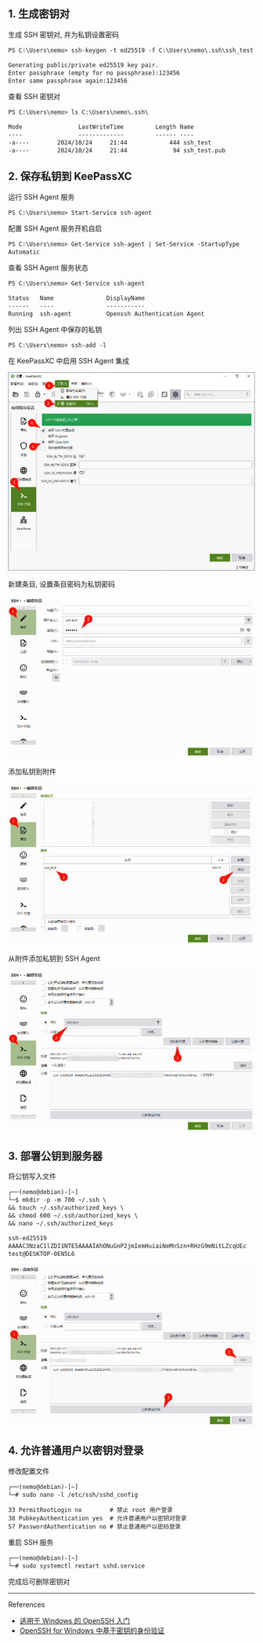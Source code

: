 ## 1. 生成密钥对

生成 SSH 密钥对, 并为私钥设置密码

```
PS C:\Users\nemo> ssh-keygen -t ed25519 -f C:\Users\nemo\.ssh\ssh_test
```

```
Generating public/private ed25519 key pair.
Enter passphrase (empty for no passphrase):123456
Enter same passphrase again:123456
```

查看 SSH 密钥对

```
PS C:\Users\nemo> ls C:\Users\nemo\.ssh\
```

```
Mode                LastWriteTime         Length Name
----                -------------         ------ ----
-a----        2024/10/24     21:44            444 ssh_test
-a----        2024/10/24     21:44             94 ssh_test.pub
```

## 2. 保存私钥到 KeePassXC

运行 SSH Agent 服务

```
PS C:\Users\nemo> Start-Service ssh-agent
```

配置 SSH Agent 服务开机自启

```
PS C:\Users\nemo> Get-Service ssh-agent | Set-Service -StartupType Automatic
```

查看 SSH Agent 服务状态

```
PS C:\Users\nemo> Get-Service ssh-agent
```

```
Status   Name               DisplayName
------   ----               -----------
Running  ssh-agent          Openssh Authentication Agent
```

列出 SSH Agent 中保存的私钥

```
PS C:\Users\nemo> ssh-add -l
```

在 KeePassXC 中启用 SSH Agent 集成

![在 KeePassXC 中启用 SSH Agent 集成](./../../../images/%E9%85%8D%E7%BD%AE%20SSH%20%E5%AF%86%E9%92%A5%E5%AF%B9%E8%BF%9E%E6%8E%A5/%E5%9C%A8%20KeePassXC%20%E4%B8%AD%E5%90%AF%E7%94%A8%20SSH%20Agent%20%E9%9B%86%E6%88%90.png)

新建条目, 设置条目密码为私钥密码

![新建条目, 设置条目密码为私钥密码](./../../../images/%E9%85%8D%E7%BD%AE%20SSH%20%E5%AF%86%E9%92%A5%E5%AF%B9%E8%BF%9E%E6%8E%A5/%E6%96%B0%E5%BB%BA%E6%9D%A1%E7%9B%AE,%20%E8%AE%BE%E7%BD%AE%E6%9D%A1%E7%9B%AE%E5%AF%86%E7%A0%81%E4%B8%BA%E7%A7%81%E9%92%A5%E5%AF%86%E7%A0%81.png)

添加私钥到附件

![添加私钥到附件](./../../../images/%E9%85%8D%E7%BD%AE%20SSH%20%E5%AF%86%E9%92%A5%E5%AF%B9%E8%BF%9E%E6%8E%A5/%E6%B7%BB%E5%8A%A0%E7%A7%81%E9%92%A5%E5%88%B0%E9%99%84%E4%BB%B6.png)

从附件添加私钥到 SSH Agent

![从附件添加私钥到 SSH Agent](./../../../images/%E9%85%8D%E7%BD%AE%20SSH%20%E5%AF%86%E9%92%A5%E5%AF%B9%E8%BF%9E%E6%8E%A5/%E4%BB%8E%E9%99%84%E4%BB%B6%E6%B7%BB%E5%8A%A0%E7%A7%81%E9%92%A5%E5%88%B0%20SSH%20Agent.png)

## 3. 部署公钥到服务器

将公钥写入文件

```
┌──(nemo@debian)-[~]
└─$ mkdir -p -m 700 ~/.ssh \
&& touch ~/.ssh/authorized_keys \
&& chmod 600 ~/.ssh/authorized_keys \
&& nano ~/.ssh/authorized_keys
```

```
ssh-ed25519 AAAAC3NzaC1lZDI1NTE5AAAAIAhONuGnP2jmIemHuiaiNeMnSzn+RHzG9mNitLZcqUEc test@DESKTOP-0EN5L6
```

![将公钥写入文件](./../../../images/%E9%85%8D%E7%BD%AE%20SSH%20%E5%AF%86%E9%92%A5%E5%AF%B9%E8%BF%9E%E6%8E%A5/%E5%B0%86%E5%85%AC%E9%92%A5%E5%86%99%E5%85%A5%E6%96%87%E4%BB%B6.png)

## 4. 允许普通用户以密钥对登录

修改配置文件

```
┌──(nemo@debian)-[~]
└─# sudo nano -l /etc/ssh/sshd_config
```

```
33 PermitRootLogin no        # 禁止 root 用户登录
38 PubkeyAuthentication yes  # 允许普通用户以密钥对登录
57 PasswordAuthentication no # 禁止普通用户以密码登录
```

重启 SSH 服务

```
┌──(nemo@debian)-[~]
└─# sudo systemctl restart sshd.service
```

完成后可删除密钥对

---

References

- [适用于 Windows 的 OpenSSH 入门](https://learn.microsoft.com/zh-cn/windows-server/administration/openssh/openssh_install_firstuse?tabs=gui&pivots=windows-server-2025)
- [OpenSSH for Windows 中基于密钥的身份验证](https://learn.microsoft.com/zh-cn/windows-server/administration/openssh/openssh_keymanagement)